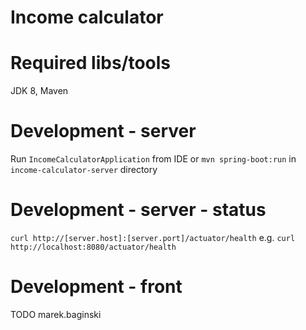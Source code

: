# Income calculator

# Required libs/tools
JDK 8, Maven

# Development - server
Run `IncomeCalculatorApplication` from IDE
or
`mvn spring-boot:run` in `income-calculator-server` directory

# Development - server - status
`curl http://[server.host]:[server.port]/actuator/health` e.g. `curl http://localhost:8080/actuator/health`


# Development - front
TODO marek.baginski